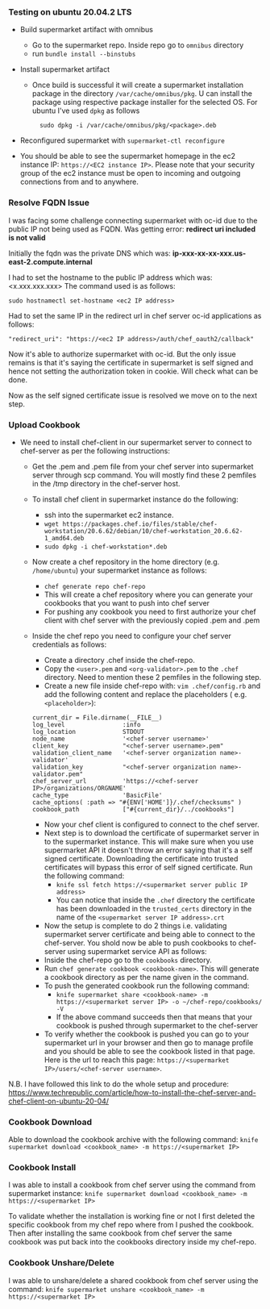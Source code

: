 ### Testing on ubuntu 20.04.2 LTS

- Build supermarket artifact with omnibus
  - Go to the supermarket repo. Inside repo go to `omnibus` directory
  - run `bundle install --binstubs`

- Install supermarket artifact
  - Once build is successful it will create a supermarket installation package in the directory `/var/cache/omnibus/pkg`.
    U can install the package using respective package installer for the selected OS. For ubuntu I've used `dpkg` as follows
    ```
      sudo dpkg -i /var/cache/omnibus/pkg/<package>.deb
    ```

- Reconfigured supermarket with `supermarket-ctl reconfigure`

- You should be able to see the supermarket homepage in the ec2 instance IP: `https://<EC2 instance IP>`.
  Please note that your security group of the ec2 instance must be open to incoming and outgoing connections from and to anywhere.
  
### Resolve FQDN Issue

I was facing some challenge connecting supermarket with oc-id due to the public IP not being used as FQDN. Was getting error: **redirect uri included is not valid**

Initially the fqdn was the private DNS which was: **ip-xxx-xx-xx-xxx.us-east-2.compute.internal**

I had to set the hostname to the public IP address which was: <x.xxx.xxx.xxx>
The command used is as follows:
```
sudo hostnamectl set-hostname <ec2 IP address>
```

Had to set the same IP in the redirect url in chef server oc-id applications as follows:
```
"redirect_uri": "https://<ec2 IP address>/auth/chef_oauth2/callback"
```

Now it's able to authorize supermarket with oc-id. But the only issue remains is that it's saying the certificate in supermarket is self signed and hence not setting the authorization token in cookie. Will check what can be done.

Now as the self signed certificate issue is resolved we move on to the next step.

### Upload Cookbook

- We need to install chef-client in our supermarket server to connect to chef-server as per the following instructions:

  - Get the <user>.pem and <org-validator>.pem file from your chef server into supermarket server through scp command. You will mostly find these 2 pemfiles in the /tmp directory in the chef-server host.
  - To install chef client in supermarket instance do the following:
    - ssh into the supermarket ec2 instance.
    - ```wget https://packages.chef.io/files/stable/chef-workstation/20.6.62/debian/10/chef-workstation_20.6.62-1_amd64.deb```
    - ```sudo dpkg -i chef-workstation*.deb```
  - Now create a chef repository in the home directory (e.g. `/home/ubuntu`) your supermarket instance as follows:
    - `chef generate repo chef-repo`
    - This will create a chef repository where you can generate your cookbooks that you want to push into chef server
    - For pushing any cookbook you need to first authorize your chef client with chef server with the previously copied <user>.pem and <org-validator>.pem
  - Inside the chef repo you need to configure your chef server credentials as follows:
    - Create a directory .chef inside the chef-repo.
    - Copy the `<user>.pem` and `<org-validator>.pem` to the `.chef` directory. Need to mention these 2 pemfiles in the following step.
    - Create a new file inside chef-repo with: ```vim .chef/config.rb``` and add the following content and replace the placeholders ( e.g. `<placeholder>`): 

    ```
    current_dir = File.dirname(__FILE__)
    log_level                :info
    log_location             STDOUT
    node_name                '<chef-server username>'
    client_key               "<chef-server username>.pem"
    validation_client_name   '<chef-server organization name>-validator'
    validation_key           "<chef-server organization name>-validator.pem"
    chef_server_url          'https://<chef-server IP>/organizations/ORGNAME'
    cache_type               'BasicFile'
    cache_options( :path => "#{ENV['HOME']}/.chef/checksums" )
    cookbook_path            ["#{current_dir}/../cookbooks"]
    ```
    - Now your chef client is configured to connect to the chef server.
    - Next step is to download the certificate of supermarket server in to the supermarket instance. This will make sure when you use supermarket API it doesn't throw an error saying that it's a self signed certificate. Downloading the certificate into trusted certificates will bypass this error of self signed certificate. Run the following command:
      - `knife ssl fetch https://<supermarket server public IP address>`
      - You can notice that inside the `.chef` directory the certificate has been downloaded in the `trusted_certs` directory in the name of the `<supermarket server IP address>.crt`
    - Now the setup is complete to do 2 things i.e. validating supermarket server certificate and being able to connect to the chef-server. You shold now be able to push cookbooks to chef-server using supermarket service API as follows:
    - Inside the chef-repo go to the `cookbooks` directory.
    - Run `chef generate cookbook <cookbook-name>`. This will generate a cookbook directory as per the name given in the command.
    - To push the generated cookbook run the following command:
      - `knife supermarket share <cookbook-name> -m https://<supermarket server IP> -o ~/chef-repo/cookbooks/ -V`
      - If the above command succeeds then that means that your cookbook is pushed through supermarket to the chef-server
    - To verify whether the cookbook is pushed you can go to your supermarket url in your browser and then go to manage profile and you should be able to see the cookbook listed in that page. Here is the url to reach this page: `https://<supermarket IP>/users/<chef-server username>`.

N.B. I have followed this link to do the whole setup and procedure: https://www.techrepublic.com/article/how-to-install-the-chef-server-and-chef-client-on-ubuntu-20-04/


### Cookbook Download
Able to download the cookbook archive with the following command:
`knife supermarket download <cookbook_name> -m https://<supermarket IP>`


### Cookbook Install
I was able to install a cookbook from chef server using the command from supermarket instance:
`knife supermarket download <cookbook_name> -m https://<supermarket IP>`

To validate whether the installation is working fine or not I first deleted the specific cookbook from my chef repo where from I pushed the cookbook.
Then after installing the same cookbook from chef server the same cookbook was put back into the cookbooks directory inside my chef-repo.


### Cookbook Unshare/Delete

I was able to unshare/delete a shared cookbook from chef server using the command:
`knife supermarket unshare <cookbook_name> -m https://<supermarket IP>`

